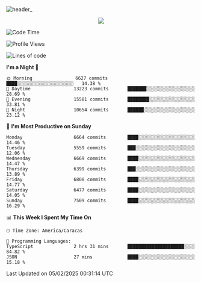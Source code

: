 ![header_](https://github.com/user-attachments/assets/4010d822-ccdc-4198-b608-18c773338d18)


<p align="center">
  <a href="http://www.github.com/thevacs">
    <img src="https://github-readme-streak-stats.herokuapp.com/?user=thevacs&stroke=ffffff&background=1c1917&ring=0891b2&fire=0891b2&currStreakNum=ffffff&currStreakLabel=0891b2&sideNums=ffffff&sideLabels=ffffff&dates=ffffff&hide_border=true" />
  </a>
</p>

<!--START_SECTION:waka-->
![Code Time](http://img.shields.io/badge/Code%20Time-3%2C320%20hrs%2042%20mins-blue)

![Profile Views](http://img.shields.io/badge/Profile%20Views-3-blue)

![Lines of code](https://img.shields.io/badge/From%20Hello%20World%20I%27ve%20Written-5.4%20million%20lines%20of%20code-blue)

**I'm a Night 🦉** 

```text
🌞 Morning                6627 commits        ████░░░░░░░░░░░░░░░░░░░░░   14.38 % 
🌆 Daytime                13223 commits       ███████░░░░░░░░░░░░░░░░░░   28.69 % 
🌃 Evening                15581 commits       ████████░░░░░░░░░░░░░░░░░   33.81 % 
🌙 Night                  10654 commits       ██████░░░░░░░░░░░░░░░░░░░   23.12 % 
```
📅 **I'm Most Productive on Sunday** 

```text
Monday                   6664 commits        ████░░░░░░░░░░░░░░░░░░░░░   14.46 % 
Tuesday                  5559 commits        ███░░░░░░░░░░░░░░░░░░░░░░   12.06 % 
Wednesday                6669 commits        ████░░░░░░░░░░░░░░░░░░░░░   14.47 % 
Thursday                 6399 commits        ███░░░░░░░░░░░░░░░░░░░░░░   13.89 % 
Friday                   6808 commits        ████░░░░░░░░░░░░░░░░░░░░░   14.77 % 
Saturday                 6477 commits        ████░░░░░░░░░░░░░░░░░░░░░   14.05 % 
Sunday                   7509 commits        ████░░░░░░░░░░░░░░░░░░░░░   16.29 % 
```


📊 **This Week I Spent My Time On** 

```text
🕑︎ Time Zone: America/Caracas

💬 Programming Languages: 
TypeScript               2 hrs 31 mins       █████████████████████░░░░   84.82 % 
JSON                     27 mins             ████░░░░░░░░░░░░░░░░░░░░░   15.18 % 
```


 Last Updated on 05/02/2025 00:31:14 UTC
<!--END_SECTION:waka-->
